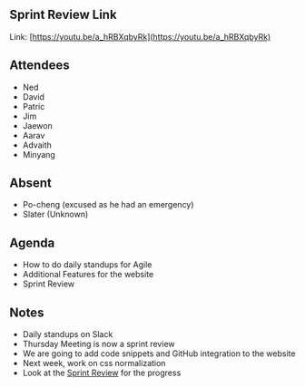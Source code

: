 ## Sprint Review Link

Link: [https://youtu.be/a_hRBXqbyRk](https://youtu.be/a_hRBXqbyRk)

## Attendees
- Ned
- David
- Patric
- Jim
- Jaewon
- Aarav
- Advaith 
- Minyang

## Absent
- Po-cheng (excused as he had an emergency)
- Slater (Unknown)

## Agenda
- How to do daily standups for Agile
- Additional Features for the website
- Sprint Review

## Notes
- Daily standups on Slack
- Thursday Meeting is now a sprint review
- We are going to add code snippets and GitHub integration to the website
- Next week, work on css normalization
- Look at the [Sprint Review](https://youtu.be/a_hRBXqbyRk) for the progress

